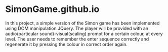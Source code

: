 # SimonGame.github.io
In this project, a simple version of the Simon game has been implemented using DOM manipulation JQuery. 
The player will be provided with an audio(particular sound)-visual(scaling) prompt for a certain colour, at every level. 
The user needs to remember the enter sequence correctly and regenerate it by pressing the colour in correct order again.
